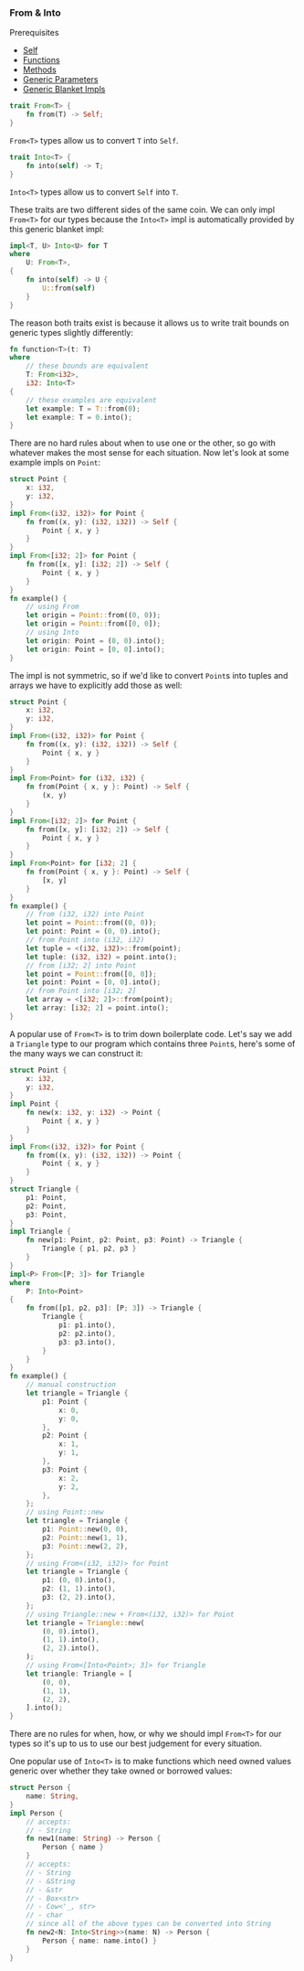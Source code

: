 ### From & Into

Prerequisites

- [Self](#self)
- [Functions](#functions)
- [Methods](#methods)
- [Generic Parameters](#generic-parameters)
- [Generic Blanket Impls](#generic-blanket-impls)

```rust
trait From<T> {
    fn from(T) -> Self;
}
```

`From<T>` types allow us to convert `T` into `Self`.

```rust
trait Into<T> {
    fn into(self) -> T;
}
```

`Into<T>` types allow us to convert `Self` into `T`.

These traits are two different sides of the same coin. We can only impl `From<T>` for our types because the `Into<T>` impl is automatically provided by this generic blanket impl:

```rust
impl<T, U> Into<U> for T
where
    U: From<T>,
{
    fn into(self) -> U {
        U::from(self)
    }
}
```

The reason both traits exist is because it allows us to write trait bounds on generic types slightly differently:

```rust
fn function<T>(t: T)
where
    // these bounds are equivalent
    T: From<i32>,
    i32: Into<T>
{
    // these examples are equivalent
    let example: T = T::from(0);
    let example: T = 0.into();
}
```

There are no hard rules about when to use one or the other, so go with whatever makes the most sense for each situation. Now let's look at some example impls on `Point`:

```rust
struct Point {
    x: i32,
    y: i32,
}
impl From<(i32, i32)> for Point {
    fn from((x, y): (i32, i32)) -> Self {
        Point { x, y }
    }
}
impl From<[i32; 2]> for Point {
    fn from([x, y]: [i32; 2]) -> Self {
        Point { x, y }
    }
}
fn example() {
    // using From
    let origin = Point::from((0, 0));
    let origin = Point::from([0, 0]);
    // using Into
    let origin: Point = (0, 0).into();
    let origin: Point = [0, 0].into();
}
```

The impl is not symmetric, so if we'd like to convert `Point`s into tuples and arrays we have to explicitly add those as well:

```rust
struct Point {
    x: i32,
    y: i32,
}
impl From<(i32, i32)> for Point {
    fn from((x, y): (i32, i32)) -> Self {
        Point { x, y }
    }
}
impl From<Point> for (i32, i32) {
    fn from(Point { x, y }: Point) -> Self {
        (x, y)
    }
}
impl From<[i32; 2]> for Point {
    fn from([x, y]: [i32; 2]) -> Self {
        Point { x, y }
    }
}
impl From<Point> for [i32; 2] {
    fn from(Point { x, y }: Point) -> Self {
        [x, y]
    }
}
fn example() {
    // from (i32, i32) into Point
    let point = Point::from((0, 0));
    let point: Point = (0, 0).into();
    // from Point into (i32, i32)
    let tuple = <(i32, i32)>::from(point);
    let tuple: (i32, i32) = point.into();
    // from [i32; 2] into Point
    let point = Point::from([0, 0]);
    let point: Point = [0, 0].into();
    // from Point into [i32; 2]
    let array = <[i32; 2]>::from(point);
    let array: [i32; 2] = point.into();
}
```

A popular use of `From<T>` is to trim down boilerplate code. Let's say we add a `Triangle` type to our program which contains three `Point`s, here's some of the many ways we can construct it:

```rust
struct Point {
    x: i32,
    y: i32,
}
impl Point {
    fn new(x: i32, y: i32) -> Point {
        Point { x, y }
    }
}
impl From<(i32, i32)> for Point {
    fn from((x, y): (i32, i32)) -> Point {
        Point { x, y }
    }
}
struct Triangle {
    p1: Point,
    p2: Point,
    p3: Point,
}
impl Triangle {
    fn new(p1: Point, p2: Point, p3: Point) -> Triangle {
        Triangle { p1, p2, p3 }
    }
}
impl<P> From<[P; 3]> for Triangle
where
    P: Into<Point>
{
    fn from([p1, p2, p3]: [P; 3]) -> Triangle {
        Triangle {
            p1: p1.into(),
            p2: p2.into(),
            p3: p3.into(),
        }
    }
}
fn example() {
    // manual construction
    let triangle = Triangle {
        p1: Point {
            x: 0,
            y: 0,
        },
        p2: Point {
            x: 1,
            y: 1,
        },
        p3: Point {
            x: 2,
            y: 2,
        },
    };
    // using Point::new
    let triangle = Triangle {
        p1: Point::new(0, 0),
        p2: Point::new(1, 1),
        p3: Point::new(2, 2),
    };
    // using From<(i32, i32)> for Point
    let triangle = Triangle {
        p1: (0, 0).into(),
        p2: (1, 1).into(),
        p3: (2, 2).into(),
    };
    // using Triangle::new + From<(i32, i32)> for Point
    let triangle = Triangle::new(
        (0, 0).into(),
        (1, 1).into(),
        (2, 2).into(),
    );
    // using From<[Into<Point>; 3]> for Triangle
    let triangle: Triangle = [
        (0, 0),
        (1, 1),
        (2, 2),
    ].into();
}
```

There are no rules for when, how, or why we should impl `From<T>` for our types so it's up to us to use our best judgement for every situation.

One popular use of `Into<T>` is to make functions which need owned values generic over whether they take owned or borrowed values:

```rust
struct Person {
    name: String,
}
impl Person {
    // accepts:
    // - String
    fn new1(name: String) -> Person {
        Person { name }
    }
    // accepts:
    // - String
    // - &String
    // - &str
    // - Box<str>
    // - Cow<'_, str>
    // - char
    // since all of the above types can be converted into String
    fn new2<N: Into<String>>(name: N) -> Person {
        Person { name: name.into() }
    }
}
```
